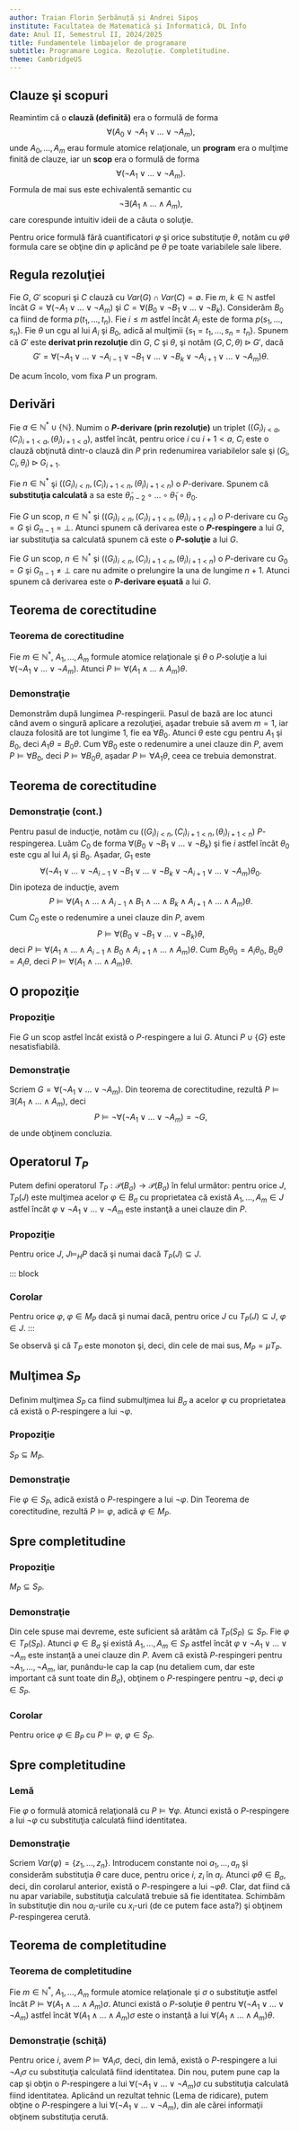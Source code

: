 ```yaml
---
author: Traian Florin Șerbănuță și Andrei Sipoș
institute: Facultatea de Matematică și Informatică, DL Info
date: Anul II, Semestrul II, 2024/2025
title: Fundamentele limbajelor de programare
subtitle: Programare Logica. Rezoluție. Completitudine.
theme: CambridgeUS
---
```


## Clauze şi scopuri

Reamintim că o **clauză (definită)** era o formulă de forma
$$\forall (A_0 \lor \neg A_1 \lor \ldots \lor \neg A_m),$$ unde
$A_0,\ldots,A_m$ erau formule atomice relaţionale, un **program** era o
mulţime finită de clauze, iar un **scop** era o formulă de forma
$$\forall (\neg A_1  \lor \ldots \lor \neg A_m).$$ Formula de mai sus
este echivalentă semantic cu
$$\neg \exists (A_1 \land \ldots \land A_m),$$ care corespunde intuitiv
ideii de a căuta o soluţie.

Pentru orice formulă fără cuantificatori $\varphi$ şi orice substituţie
$\theta$, notăm cu $\varphi\theta$ formula care se obţine din $\varphi$
aplicând pe $\theta$ pe toate variabilele sale libere.

## Regula rezoluţiei

Fie $G$, $G'$ scopuri şi $C$ clauză cu $Var(G) \cap Var(C) = \emptyset$.
Fie $m$, $k \in \mathbb{N}$ astfel încât
$G = \forall (\neg A_1 \lor \ldots \lor \neg A_m)$ şi
$C = \forall (B_0 \lor \neg B_1 \lor \ldots \lor \neg B_k)$. Considerăm
$B_0$ ca fiind de forma $p(t_1,\ldots,t_n)$. Fie $i \leq m$ astfel încât
$A_i$ este de forma $p(s_1,\ldots,s_n)$. Fie $\theta$ un cgu al lui
$A_i$ şi $B_0$, adică al mulţimii $\{s_1=t_1,\ldots,s_n=t_n\}$. Spunem
că $G'$ este **derivat prin rezoluţie** din $G$, $C$ şi $\theta$, şi
notăm $(G,C,\theta) \triangleright G'$, dacă
$$G' = \forall (\neg A_1 \lor \ldots \lor \neg A_{i-1} \lor \neg B_1 \lor \ldots \lor \neg B_k \lor \neg A_{i+1} \lor \ldots \lor \neg A_m)\theta.$$


De acum încolo, vom fixa $P$ un program.


## Derivări

Fie $a \in \mathbb{N}^* \cup \{\mathbb{N}\}$. Numim o **$P$-derivare
(prin rezoluţie)** un triplet
$((G_i)_{i <a}, (C_i)_{i+1<a}, (\theta_i)_{i+1<a})$, astfel încât,
pentru orice $i$ cu $i+1<a$, $C_i$ este o clauză obţinută dintr-o clauză
din $P$ prin redenumirea variabilelor sale şi
$(G_i,C_i,\theta_i) \triangleright G_{i+1}$.

Fie $n \in \mathbb{N}^*$ şi
$((G_i)_{i <n}, (C_i)_{i+1<n}, (\theta_i)_{i+1<n})$ o $P$-derivare.
Spunem că **substituţia calculată** a sa este
$\widetilde{\theta}_{n-2} \circ \ldots \circ \widetilde{\theta}_1 \circ \theta_0$.

Fie $G$ un scop, $n \in \mathbb{N}^*$ şi
$((G_i)_{i <n}, (C_i)_{i+1<n}, (\theta_i)_{i+1<n})$ o $P$-derivare cu
$G_0=G$ şi $G_{n-1}=\bot$. Atunci spunem că derivarea este o
**$P$-respingere** a lui $G$, iar substituţia sa calculată spunem că
este o **$P$-soluţie** a lui $G$.

Fie $G$ un scop, $n \in \mathbb{N}^*$ şi
$((G_i)_{i <n}, (C_i)_{i+1<n}, (\theta_i)_{i+1<n})$ o $P$-derivare cu
$G_0=G$ şi $G_{n-1} \neq \bot$ care nu admite o prelungire la una de
lungime $n+1$. Atunci spunem că derivarea este o **$P$-derivare eşuată**
a lui $G$.

## Teorema de corectitudine

### Teorema de corectitudine
Fie $m \in \mathbb{N}^*$, $A_1,\ldots,A_m$
formule atomice relaţionale şi $\theta$ o $P$-soluţie a lui
$\forall (\neg A_1  \lor \ldots \lor \neg A_m)$. Atunci
$P \models \forall(A_1 \land \ldots \land A_m)\theta$.

### Demonstraţie
Demonstrăm după lungimea $P$-respingerii. Pasul de bază are
loc atunci când avem o singură aplicare a rezoluţiei, aşadar trebuie să
avem $m=1$, iar clauza folosită are tot lungime $1$, fie ea
$\forall B_0$. Atunci $\theta$ este cgu pentru $A_1$ şi $B_0$, deci
$A_1\theta=B_0\theta$. Cum $\forall B_0$ este o redenumire a unei clauze
din $P$, avem $P \models\forall B_0$, deci
$P \models \forall B_0\theta$, aşadar $P \models \forall A_1 \theta$,
ceea ce trebuia demonstrat.

## Teorema de corectitudine

### Demonstraţie (cont.)
Pentru pasul de inducţie, notăm cu
$((G_i)_{i <n}, (C_i)_{i+1<n}, (\theta_i)_{i+1<n})$ $P$-respingerea.
Luăm $C_0$ de forma
$\forall(B_0 \lor \neg B_1 \lor \ldots \lor \neg B_k)$ şi fie $i$ astfel
încât $\theta_0$ este cgu al lui $A_i$ şi $B_0$. Aşadar, $G_1$ este
$$\forall (\neg A_1 \lor \ldots \lor \neg A_{i-1} \lor \neg B_1 \lor \ldots \lor \neg B_k \lor \neg A_{i+1} \lor \ldots \lor \neg A_m)\theta_0.$$
Din ipoteza de inducţie, avem
$$P \models \forall (A_1 \land \ldots \land A_{i-1} \land B_1 \land \ldots \land B_k \land A_{i+1} \land \ldots \land A_m) \theta.$$
Cum $C_0$ este o redenumire a unei clauze din $P$, avem
$$P \models \forall(B_0 \lor \neg B_1 \lor \ldots \lor \neg B_k)\theta,$$
deci
$P \models \forall (A_1 \land \ldots \land A_{i-1} \land B_0 \land A_{i+1} \land \ldots \land A_m) \theta$.
Cum $B_0\theta_0=A_i\theta_0$, $B_0\theta=A_i\theta$, deci
$P \models \forall(A_1 \land \ldots \land A_m)\theta$.

## O propoziţie

### Propoziţie
Fie $G$ un scop astfel încât există o $P$-respingere a lui
$G$. Atunci $P \cup \{G\}$ este nesatisfiabilă.

### Demonstraţie
Scriem $G=\forall (\neg A_1  \lor \ldots \lor \neg A_m)$.
Din teorema de corectitudine, rezultă
$P \models \exists (A_1 \land \ldots \land A_m)$, deci
$$P \models \neg \forall (\neg A_1  \lor \ldots \lor \neg A_m) = \neg G,$$
de unde obţinem concluzia.

## Operatorul $T_P$

Putem defini operatorul
$T_P: \mathcal{P}(B_\sigma) \to \mathcal{P}(B_\sigma)$ în felul următor:
pentru orice $J$, $T_P(J)$ este mulţimea acelor $\varphi\in B_\sigma$ cu
proprietatea că există $A_1,\ldots,A_m \in J$ astfel încât
$\varphi\lor\neg A_1 \lor \ldots \lor \neg A_m$ este instanţă a unei
clauze din $P$.

### Propoziţie
Pentru orice $J$, $J \models_H P$ dacă şi numai dacă
$T_P(J) \subseteq J$.

::: block
### Corolar
Pentru orice $\varphi$, $\varphi\in M_P$ dacă şi numai dacă,
pentru orice $J$ cu $T_P(J) \subseteq J$, $\varphi\in J$.
:::

Se observă şi că $T_P$ este monoton şi, deci, din cele de mai sus,
$M_P = \mu T_P$.

## Mulţimea $S_P$

Definim mulţimea $S_P$ ca fiind submulţimea lui $B_\sigma$ a acelor
$\varphi$ cu proprietatea că există o $P$-respingere a lui
$\neg\varphi$.

### Propoziţie
$S_P \subseteq M_P$.

### Demonstraţie
Fie $\varphi\in S_P$, adică există o $P$-respingere a lui
$\neg\varphi$. Din Teorema de corectitudine, rezultă
$P \models \varphi$, adică $\varphi\in M_P$.

## Spre completitudine

### Propoziţie
$M_P \subseteq S_P$.

### Demonstraţie
Din cele spuse mai devreme, este suficient să arătăm că
$T_P(S_P) \subseteq S_P$. Fie $\varphi\in T_P(S_P)$. Atunci
$\varphi\in B_\sigma$ şi există $A_1,\ldots,A_m \in S_P$ astfel încât
$\varphi\lor\neg A_1 \lor \ldots \lor \neg A_m$ este instanţă a unei
clauze din $P$. Avem că există $P$-respingeri pentru
$\neg A_1,\ldots,\neg A_m$, iar, punându-le cap la cap (nu detaliem cum,
dar este important că sunt toate din $B_\sigma$), obţinem o
$P$-respingere pentru $\neg \varphi$, deci $\varphi\in S_P$.

### Corolar
Pentru orice $\varphi\in B_P$ cu $P \models\varphi$,
$\varphi\in S_P$.

## Spre completitudine

### Lemă
Fie $\varphi$ o formulă atomică relaţională cu
$P \models \forall \varphi$. Atunci există o $P$-respingere a lui
$\neg\varphi$ cu substituţia calculată fiind identitatea.

### Demonstraţie
Scriem $Var(\varphi)=\{z_1,\ldots,z_n\}$. Introducem
constante noi $a_1,\ldots,a_n$ şi considerăm substituţia $\theta$ care
duce, pentru orice $i$, $z_i$ în $a_i$. Atunci
$\varphi\theta \in B_\sigma$, deci, din corolarul anterior, există o
$P$-respingere a lui $\neg\varphi\theta$. Clar, dat fiind că nu apar
variabile, substituţia calculată trebuie să fie identitatea. Schimbăm în
substituţie din nou $a_i$-urile cu $x_i$-uri (de ce putem face asta?) şi
obţinem $P$-respingerea cerută.

## Teorema de completitudine

### Teorema de completitudine
Fie $m \in \mathbb{N}^*$, $A_1,\ldots,A_m$
formule atomice relaţionale şi $\sigma$ o substituţie astfel încât
$P \models \forall(A_1 \land \ldots \land A_m) \sigma$. Atunci există o
$P$-soluţie $\theta$ pentru
$\forall (\neg A_1  \lor \ldots \lor \neg A_m)$ astfel încât
$\forall(A_1 \land \ldots \land A_m) \sigma$ este o instanţă a lui
$\forall(A_1 \land \ldots \land A_m) \theta$.

### Demonstraţie (schiţă)
Pentru orice $i$, avem
$P \models \forall A_i \sigma$, deci, din lemă, există o $P$-respingere
a lui $\neg A_i \sigma$ cu substituţia calculată fiind identitatea. Din
nou, putem pune cap la cap şi obţin o $P$-respingere a lui
$\forall(\neg A_1 \lor\ldots\lor\neg A_m)\sigma$ cu substituţia
calculată fiind identitatea. Aplicând un rezultat tehnic (Lema de
ridicare), putem obţine o $P$-respingere a lui
$\forall (\neg A_1  \lor \ldots \lor \neg A_m)$, din ale cărei
informaţii obţinem substituţia cerută.
